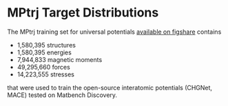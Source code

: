 <script>
  import figshare_urls from '$pkg/figshare/1.0.0.json'
</script>

# MPtrj Target Distributions

The MPtrj training set for universal potentials <a href={figshare_urls.mptrj.article}>available on figshare</a>
contains

- 1,580,395 structures
- 1,580,395 energies
- 7,944,833 magnetic moments
- 49,295,660 forces
- 14,223,555 stresses

that were used to train the open-source interatomic potentials (CHGNet, MACE) tested
on Matbench Discovery.
